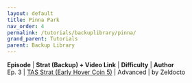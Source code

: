 ```yaml
---
layout: default
title: Pinna Park
nav_order: 4
permalink: /tutorials/backuplibrary/pinna/
grand_parent: Tutorials
parent: Backup Library
---
```

**Episode** | **Strat (Backup) + Video Link** | **Difficulty** | **Author**  
Ep. 3 | [TAS Strat (Early Hover Coin 5)](https://youtu.be/hcsOC8tt9l0) | Advanced | by Zeldocto
